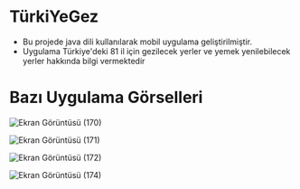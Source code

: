 # TürkiYeGez
- Bu projede java dili kullanılarak mobil uygulama geliştirilmiştir.
-  Uygulama Türkiye'deki 81 il için gezilecek yerler ve yemek yenilebilecek yerler hakkında bilgi vermektedir
# Bazı Uygulama Görselleri
![Ekran Görüntüsü (170)](https://github.com/elifsh/travel_application/assets/119665603/7444f7e5-4cb5-454c-baf5-dcd5487c0238)

![Ekran Görüntüsü (171)](https://github.com/elifsh/travel_application/assets/119665603/aeaa8b75-826e-4ccb-9f05-3ced43a7171b)

![Ekran Görüntüsü (172)](https://github.com/elifsh/travel_application/assets/119665603/3563b592-48b7-4e1b-91ee-e08d1104d3ce)

![Ekran Görüntüsü (174)](https://github.com/elifsh/travel_application/assets/119665603/e2c7ef76-1a3c-4d6c-8339-75ec583d1ee3)



